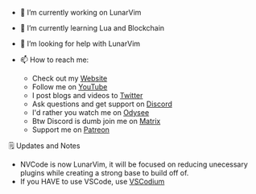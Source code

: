 
- 🔭 I’m currently working on LunarVim

- 🌱 I’m currently learning Lua and Blockchain

- 🤔 I’m looking for help with LunarVim

- 📫 How to reach me:

  - Check out my [Website](https://www.chrisatmachine.com/)
  - Follow me on [YouTube](https://www.youtube.com/channel/UCS97tchJDq17Qms3cux8wcA)
  - I post blogs and videos to [Twitter](https://twitter.com/chrisatmachine) 
  - Ask questions and get support on [Discord](https://discord.gg/Xb9B4Ny)
  - I'd rather you watch me on [Odysee](https://odysee.com/@chrisatmachine:f)
  - Btw Discord is dumb join me on [Matrix](https://matrix.to/#/+atmachine:matrix.org)
  - Support me on [Patreon](https://www.patreon.com/chrisatmachine)

🗒️ Updates and Notes

- NVCode is now LunarVim, it will be focused on reducing unecessary plugins while creating a strong base to build off of.
- If you HAVE to use VSCode, use [VSCodium](https://vscodium.com/)

